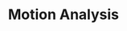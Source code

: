 ---
title: "Motion Analysis"

categories: ['']

tags: ['Motion', 'Analysis']

arabic: ['تحليل الحركة']

publishers: ['معجم مصطلحات التعلم الآلي والتعلم العميق وعلم البيانات']

types: "word"

slug: ""
---